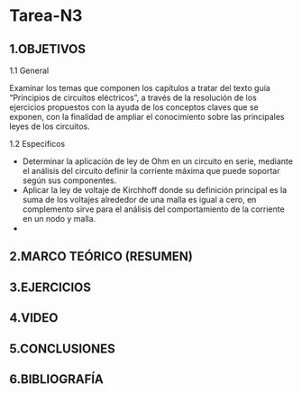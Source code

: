 # Tarea-N3
## 1.OBJETIVOS
   
   1.1  General
   
   Examinar los temas que componen los capítulos a tratar del texto guía “Principios de circuitos eléctricos”, a través de la resolución de los ejercicios propuestos con la ayuda de los conceptos claves que se exponen, con la finalidad de ampliar el conocimiento sobre las principales leyes de los circuitos.
   
   1.2 Especificos
   * Determinar la aplicación de ley de Ohm en un circuito en serie, mediante el análisis del circuito definir la corriente máxima que puede soportar según sus componentes. 
   * Aplicar la ley de voltaje de Kirchhoff donde su definición principal es la suma de los voltajes alrededor de una malla es igual a cero, en complemento sirve para el análisis del comportamiento de la corriente en un nodo y malla. 
   *              
   
## 2.MARCO TEÓRICO (RESUMEN)

## 3.EJERCICIOS

## 4.VIDEO

## 5.CONCLUSIONES

## 6.BIBLIOGRAFÍA
